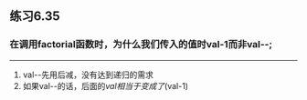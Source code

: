 ## 练习6.35
### 在调用factorial函数时，为什么我们传入的值时val-1而非val--;
***
1. val--先用后减，没有达到递归的需求
2. 如果val--的话，后面的*val相当于变成了*(val-1)